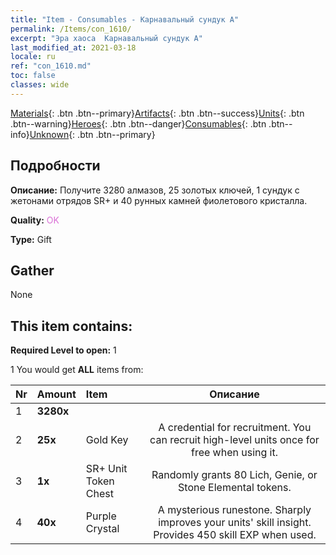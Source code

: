 ```yaml
---
title: "Item - Consumables - Карнавальный сундук А"
permalink: /Items/con_1610/
excerpt: "Эра хаоса  Карнавальный сундук А"
last_modified_at: 2021-03-18
locale: ru
ref: "con_1610.md"
toc: false
classes: wide
---
```

 [Materials](/ru/Items/){: .btn .btn--primary}[Artifacts](/ru/Items/Artifacts/){: .btn .btn--success}[Units](/ru/Items/Units/){: .btn .btn--warning}[Heroes](/ru/Items/Heroes/){: .btn .btn--danger}[Consumables](/ru/Items/Consumables/){: .btn .btn--info}[Unknown](/ru/Items/Unknown/){: .btn .btn--primary}

## Подробности
 **Описание:** Получите 3280 алмазов, 25 золотых ключей, 1 сундук с жетонами отрядов SR+ и 40 рунных камней фиолетового кристалла.

 **Quality:** <span style="color: #DA70D6">OK</span>

 **Type:** Gift

## Gather

  None

## This item contains:

 **Required Level to open:** 1

 1 You would get **ALL** items  from:

  | Nr | Amount |     Item    | Описание |
  |:---|:-------|:------------|:-----------:|
  | 1 |  **3280x** | <i class="fas fa-gem"/> |  | 
  | 2 |  **25x** | Gold Key | A credential for recruitment. You can recruit high-level units once for free when using it.  | 
  | 3 |  **1x** | SR+ Unit Token Chest | Randomly grants 80 Lich, Genie, or Stone Elemental tokens.  | 
  | 4 |  **40x** | Purple Crystal | A mysterious runestone. Sharply improves your units' skill insight. Provides 450 skill EXP when used.  | 
